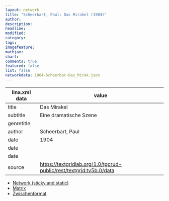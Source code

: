 ```yaml
---
layout: network
title: "Scheerbart, Paul: Das Mirakel (1904)"
author:
description:
headline:
modified:
category:
tags:
imagefeature: 
mathjax: 
chart: 
comments: true
featured: false
list: false
networkdata: 1904-Scheerbar-Das_Mirak.json
---
```

lina.xml data  | value
------------- | -------------
title|Das Mirakel
subtitle|Eine dramatische Szene
genretitle|
author|Scheerbart, Paul
date|1904
date|
date|
source|https://textgridlab.org/1.0/tgcrud-public/rest/textgrid:tv5b.0/data


* [Network (sticky and static)](/network370)
* [Matrix](/matrix370)
* [Zwischenformat](/lina370 )
